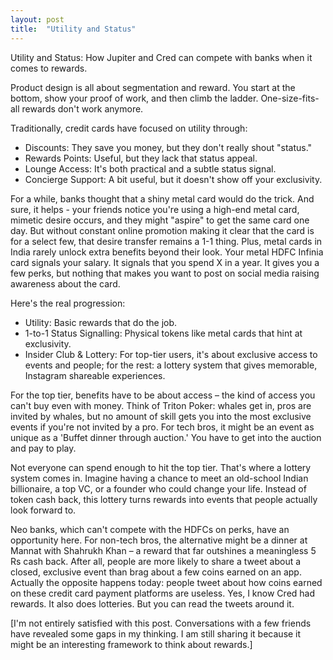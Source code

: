 ```yaml
---
layout: post
title:  "Utility and Status"
---
```


Utility and Status: How Jupiter and Cred can compete with banks when it comes to rewards.

Product design is all about segmentation and reward. You start at the bottom, show your proof of work, and then climb the ladder. One-size-fits-all rewards don't work anymore.

Traditionally, credit cards have focused on utility through:
* Discounts: They save you money, but they don't really shout "status."
* Rewards Points: Useful, but they lack that status appeal.
* Lounge Access: It's both practical and a subtle status signal.
* Concierge Support: A bit useful, but it doesn't show off your exclusivity.

For a while, banks thought that a shiny metal card would do the trick. And sure, it helps - your friends notice you're using a high-end metal card, mimetic desire occurs, and they might "aspire" to get the same card one day. But without constant online promotion making it clear that the card is for a select few, that desire transfer remains a 1-1 thing. Plus, metal cards in India rarely unlock extra benefits beyond their look. Your metal HDFC Infinia card signals your salary. It signals that you spend X in a year. It gives you a few perks, but nothing that makes you want to post on social media raising awareness about the card.

Here's the real progression:
* Utility: Basic rewards that do the job.
* 1-to-1 Status Signalling: Physical tokens like metal cards that hint at exclusivity.
* Insider Club & Lottery: For top-tier users, it's about exclusive access to events and people; for the rest: a lottery system that gives memorable, Instagram shareable experiences.

For the top tier, benefits have to be about access – the kind of access you can't buy even with money. Think of Triton Poker: whales get in, pros are invited by whales, but no amount of skill gets you into the most exclusive events if you're not invited by a pro. For tech bros, it might be an event as unique as a 'Buffet dinner through auction.' You have to get into the auction and pay to play.

Not everyone can spend enough to hit the top tier. That's where a lottery system comes in. Imagine having a chance to meet an old-school Indian billionaire, a top VC, or a founder who could change your life. Instead of token cash back, this lottery turns rewards into events that people actually look forward to.

Neo banks, which can't compete with the HDFCs on perks, have an opportunity here. For non-tech bros, the alternative might be a dinner at Mannat with Shahrukh Khan – a reward that far outshines a meaningless 5 Rs cash back. After all, people are more likely to share a tweet about a closed, exclusive event than brag about a few coins earned on an app. Actually the opposite happens today: people tweet about how coins earned on these credit card payment platforms are useless. Yes, I know Cred had rewards. It also does lotteries. But you can read the tweets around it.

[I'm not entirely satisfied with this post. Conversations with a few friends have revealed some gaps in my thinking. I am still sharing it because it might be an interesting framework to think about rewards.]
